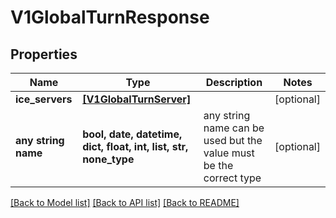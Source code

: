 # V1GlobalTurnResponse


## Properties
Name | Type | Description | Notes
------------ | ------------- | ------------- | -------------
**ice_servers** | [**[V1GlobalTurnServer]**](V1GlobalTurnServer.md) |  | [optional] 
**any string name** | **bool, date, datetime, dict, float, int, list, str, none_type** | any string name can be used but the value must be the correct type | [optional]

[[Back to Model list]](../README.md#documentation-for-models) [[Back to API list]](../README.md#documentation-for-api-endpoints) [[Back to README]](../README.md)


